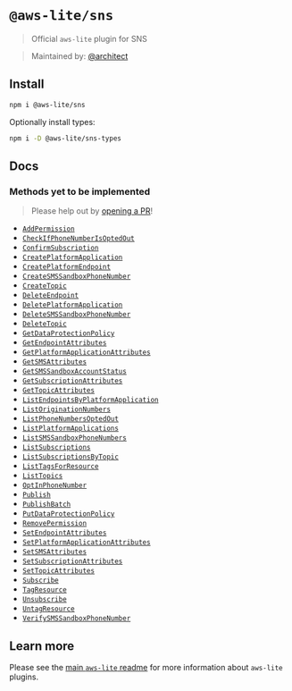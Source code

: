 # `@aws-lite/sns`

> Official `aws-lite` plugin for SNS

> Maintained by: [@architect](https://github.com/architect)


## Install

```sh
npm i @aws-lite/sns
```

Optionally install types:

```sh
npm i -D @aws-lite/sns-types
```


## Docs

<!-- ! Do not remove METHOD_DOCS_START / METHOD_DOCS_END ! -->
<!-- METHOD_DOCS_START -->



### Methods yet to be implemented

> Please help out by [opening a PR](https://github.com/architect/aws-lite#authoring-aws-lite-plugins)!

- [`AddPermission`](https://docs.aws.amazon.com/sns/latest/api/API_AddPermission.html)
- [`CheckIfPhoneNumberIsOptedOut`](https://docs.aws.amazon.com/sns/latest/api/API_CheckIfPhoneNumberIsOptedOut.html)
- [`ConfirmSubscription`](https://docs.aws.amazon.com/sns/latest/api/API_ConfirmSubscription.html)
- [`CreatePlatformApplication`](https://docs.aws.amazon.com/sns/latest/api/API_CreatePlatformApplication.html)
- [`CreatePlatformEndpoint`](https://docs.aws.amazon.com/sns/latest/api/API_CreatePlatformEndpoint.html)
- [`CreateSMSSandboxPhoneNumber`](https://docs.aws.amazon.com/sns/latest/api/API_CreateSMSSandboxPhoneNumber.html)
- [`CreateTopic`](https://docs.aws.amazon.com/sns/latest/api/API_CreateTopic.html)
- [`DeleteEndpoint`](https://docs.aws.amazon.com/sns/latest/api/API_DeleteEndpoint.html)
- [`DeletePlatformApplication`](https://docs.aws.amazon.com/sns/latest/api/API_DeletePlatformApplication.html)
- [`DeleteSMSSandboxPhoneNumber`](https://docs.aws.amazon.com/sns/latest/api/API_DeleteSMSSandboxPhoneNumber.html)
- [`DeleteTopic`](https://docs.aws.amazon.com/sns/latest/api/API_DeleteTopic.html)
- [`GetDataProtectionPolicy`](https://docs.aws.amazon.com/sns/latest/api/API_GetDataProtectionPolicy.html)
- [`GetEndpointAttributes`](https://docs.aws.amazon.com/sns/latest/api/API_GetEndpointAttributes.html)
- [`GetPlatformApplicationAttributes`](https://docs.aws.amazon.com/sns/latest/api/API_GetPlatformApplicationAttributes.html)
- [`GetSMSAttributes`](https://docs.aws.amazon.com/sns/latest/api/API_GetSMSAttributes.html)
- [`GetSMSSandboxAccountStatus`](https://docs.aws.amazon.com/sns/latest/api/API_GetSMSSandboxAccountStatus.html)
- [`GetSubscriptionAttributes`](https://docs.aws.amazon.com/sns/latest/api/API_GetSubscriptionAttributes.html)
- [`GetTopicAttributes`](https://docs.aws.amazon.com/sns/latest/api/API_GetTopicAttributes.html)
- [`ListEndpointsByPlatformApplication`](https://docs.aws.amazon.com/sns/latest/api/API_ListEndpointsByPlatformApplication.html)
- [`ListOriginationNumbers`](https://docs.aws.amazon.com/sns/latest/api/API_ListOriginationNumbers.html)
- [`ListPhoneNumbersOptedOut`](https://docs.aws.amazon.com/sns/latest/api/API_ListPhoneNumbersOptedOut.html)
- [`ListPlatformApplications`](https://docs.aws.amazon.com/sns/latest/api/API_ListPlatformApplications.html)
- [`ListSMSSandboxPhoneNumbers`](https://docs.aws.amazon.com/sns/latest/api/API_ListSMSSandboxPhoneNumbers.html)
- [`ListSubscriptions`](https://docs.aws.amazon.com/sns/latest/api/API_ListSubscriptions.html)
- [`ListSubscriptionsByTopic`](https://docs.aws.amazon.com/sns/latest/api/API_ListSubscriptionsByTopic.html)
- [`ListTagsForResource`](https://docs.aws.amazon.com/sns/latest/api/API_ListTagsForResource.html)
- [`ListTopics`](https://docs.aws.amazon.com/sns/latest/api/API_ListTopics.html)
- [`OptInPhoneNumber`](https://docs.aws.amazon.com/sns/latest/api/API_OptInPhoneNumber.html)
- [`Publish`](https://docs.aws.amazon.com/sns/latest/api/API_Publish.html)
- [`PublishBatch`](https://docs.aws.amazon.com/sns/latest/api/API_PublishBatch.html)
- [`PutDataProtectionPolicy`](https://docs.aws.amazon.com/sns/latest/api/API_PutDataProtectionPolicy.html)
- [`RemovePermission`](https://docs.aws.amazon.com/sns/latest/api/API_RemovePermission.html)
- [`SetEndpointAttributes`](https://docs.aws.amazon.com/sns/latest/api/API_SetEndpointAttributes.html)
- [`SetPlatformApplicationAttributes`](https://docs.aws.amazon.com/sns/latest/api/API_SetPlatformApplicationAttributes.html)
- [`SetSMSAttributes`](https://docs.aws.amazon.com/sns/latest/api/API_SetSMSAttributes.html)
- [`SetSubscriptionAttributes`](https://docs.aws.amazon.com/sns/latest/api/API_SetSubscriptionAttributes.html)
- [`SetTopicAttributes`](https://docs.aws.amazon.com/sns/latest/api/API_SetTopicAttributes.html)
- [`Subscribe`](https://docs.aws.amazon.com/sns/latest/api/API_Subscribe.html)
- [`TagResource`](https://docs.aws.amazon.com/sns/latest/api/API_TagResource.html)
- [`Unsubscribe`](https://docs.aws.amazon.com/sns/latest/api/API_Unsubscribe.html)
- [`UntagResource`](https://docs.aws.amazon.com/sns/latest/api/API_UntagResource.html)
- [`VerifySMSSandboxPhoneNumber`](https://docs.aws.amazon.com/sns/latest/api/API_VerifySMSSandboxPhoneNumber.html)
<!-- METHOD_DOCS_END -->


## Learn more

Please see the [main `aws-lite` readme](https://github.com/architect/aws-lite) for more information about `aws-lite` plugins.
